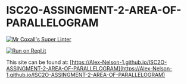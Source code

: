 # ISC2O-ASSINGMENT-2-AREA-OF-PARALLELOGRAM

[![Mr Coxall's Super Linter](https://github.com/Alex-Nelson-1/ISC2O-ASSINGMENT-2-AREA-OF-PARALLELOGRAM/workflows/Mr%20Coxall's%20Super%20Linter/badge.svg)](https://github.com/Alex-Nelson-1/ISC2O-ASSINGMENT-2-AREA-OF-PARALLELOGRAM/actions/)

[![Run on Repl.it](https://repl.it/badge/github/Alex-Nelson-1/ISC2O-ASSINGMENT-2-AREA-OF-PARALLELOGRAM)](https://repl.it/github/Alex-Nelson-1/ISC2O-ASSINGMENT-2-AREA-OF-PARALLELOGRAM)

This site can be found at: [https://Alex-Nelson-1.github.io/ISC2O-ASSINGMENT-2-AREA-OF-PARALLELOGRAM](https://Alex-Nelson-1.github.io/ISC2O-ASSINGMENT-2-AREA-OF-PARALLELOGRAM)
